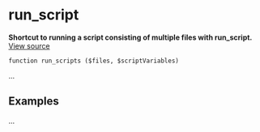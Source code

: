 
# run_script

**Shortcut to running a script consisting of multiple files with run_script.** [View source](https://bitbucket.org/Eiskis/baseline.php/src/default/source/files/run_scripts.php)

	function run_scripts ($files, $scriptVariables)

...



## Examples

...
